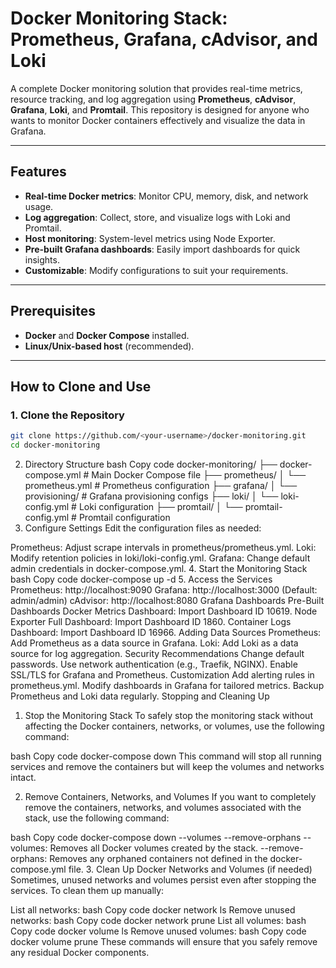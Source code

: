 # Docker Monitoring Stack: Prometheus, Grafana, cAdvisor, and Loki

A complete Docker monitoring solution that provides real-time metrics, resource tracking, and log aggregation using **Prometheus**, **cAdvisor**, **Grafana**, **Loki**, and **Promtail**. This repository is designed for anyone who wants to monitor Docker containers effectively and visualize the data in Grafana.

---

## Features

- **Real-time Docker metrics**: Monitor CPU, memory, disk, and network usage.
- **Log aggregation**: Collect, store, and visualize logs with Loki and Promtail.
- **Host monitoring**: System-level metrics using Node Exporter.
- **Pre-built Grafana dashboards**: Easily import dashboards for quick insights.
- **Customizable**: Modify configurations to suit your requirements.

---

## Prerequisites

- **Docker** and **Docker Compose** installed.
- **Linux/Unix-based host** (recommended).

---

## How to Clone and Use

### 1. Clone the Repository

```bash
git clone https://github.com/<your-username>/docker-monitoring.git
cd docker-monitoring

```

2. Directory Structure
bash
Copy code
docker-monitoring/
├── docker-compose.yml        # Main Docker Compose file
├── prometheus/
│   └── prometheus.yml        # Prometheus configuration
├── grafana/
│   └── provisioning/         # Grafana provisioning configs
├── loki/
│   └── loki-config.yml       # Loki configuration
├── promtail/
│   └── promtail-config.yml   # Promtail configuration
3. Configure Settings
Edit the configuration files as needed:

Prometheus: Adjust scrape intervals in prometheus/prometheus.yml.
Loki: Modify retention policies in loki/loki-config.yml.
Grafana: Change default admin credentials in docker-compose.yml.
4. Start the Monitoring Stack
bash
Copy code
docker-compose up -d
5. Access the Services
Prometheus: http://localhost:9090
Grafana: http://localhost:3000 (Default: admin/admin)
cAdvisor: http://localhost:8080
Grafana Dashboards
Pre-Built Dashboards
Docker Metrics Dashboard: Import Dashboard ID 10619.
Node Exporter Full Dashboard: Import Dashboard ID 1860.
Container Logs Dashboard: Import Dashboard ID 16966.
Adding Data Sources
Prometheus: Add Prometheus as a data source in Grafana.
Loki: Add Loki as a data source for log aggregation.
Security Recommendations
Change default passwords.
Use network authentication (e.g., Traefik, NGINX).
Enable SSL/TLS for Grafana and Prometheus.
Customization
Add alerting rules in prometheus.yml.
Modify dashboards in Grafana for tailored metrics.
Backup Prometheus and Loki data regularly.
Stopping and Cleaning Up
1. Stop the Monitoring Stack
To safely stop the monitoring stack without affecting the Docker containers, networks, or volumes, use the following command:

bash
Copy code
docker-compose down
This command will stop all running services and remove the containers but will keep the volumes and networks intact.

2. Remove Containers, Networks, and Volumes
If you want to completely remove the containers, networks, and volumes associated with the stack, use the following command:

bash
Copy code
docker-compose down --volumes --remove-orphans
--volumes: Removes all Docker volumes created by the stack.
--remove-orphans: Removes any orphaned containers not defined in the docker-compose.yml file.
3. Clean Up Docker Networks and Volumes (if needed)
Sometimes, unused networks and volumes persist even after stopping the services. To clean them up manually:

List all networks:
bash
Copy code
docker network ls
Remove unused networks:
bash
Copy code
docker network prune
List all volumes:
bash
Copy code
docker volume ls
Remove unused volumes:
bash
Copy code
docker volume prune
These commands will ensure that you safely remove any residual Docker components.

